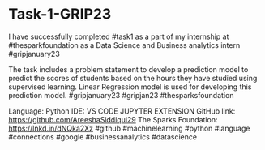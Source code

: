 # Task-1-GRIP23
I have successfully completed #task1 as a part of my internship at #thesparkfoundation as a Data Science and Business analytics intern #gripjanuary23

The task includes a problem statement to develop a prediction model to predict the scores of students based on the hours they have studied using supervised learning. Linear Regression model is used for developing this prediction model. #gripjanuary23 #gripjan23 #thesparksfoundation

Language: Python
IDE: VS CODE JUPYTER EXTENSION
GitHub link: https://github.com/AreeshaSiddiqui29
The Sparks Foundation: https://lnkd.in/dNQka2Xz
#github #machinelearning #python #language #connections #google #businessanalytics #datascience
